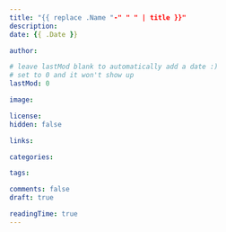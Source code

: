 ```yaml
---
title: "{{ replace .Name "-" " " | title }}"
description: 
date: {{ .Date }}

author:

# leave lastMod blank to automatically add a date :)
# set to 0 and it won't show up
lastMod: 0

image: 

license: 
hidden: false

links:

categories:

tags:

comments: false
draft: true

readingTime: true
---
```

